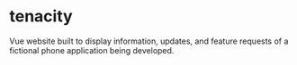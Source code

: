 # tenacity

Vue website built to display information, updates, and feature requests of a fictional phone application being developed.
